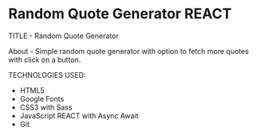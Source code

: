 # Random Quote Generator REACT

TITLE - Random Quote Generator

About - Simple random quote generator with option to fetch more quotes with click on a button.

TECHNOLOGIES USED:

- HTML5
- Google Fonts
- CSS3 with Sass
- JavaScript REACT with Async Await
- Git
